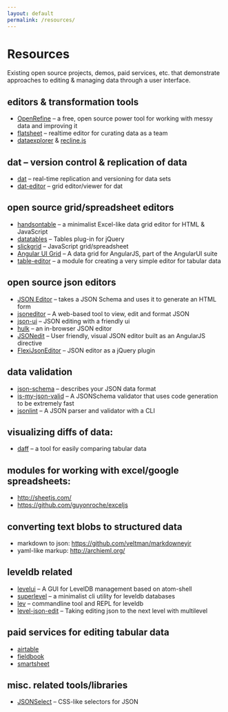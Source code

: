 ```yaml
---
layout: default
permalink: /resources/
---
```


# Resources

Existing open source projects, demos, paid services, etc. that demonstrate approaches to editing & managing data through a user interface.

## editors & transformation tools
- [OpenRefine](https://github.com/OpenRefine/OpenRefine) – a free, open source power tool for working with messy data and improving it
- [flatsheet](http://github.com/flatsheet/flatsheet) – realtime editor for curating data as a team
- [dataexplorer](https://github.com/okfn/dataexplorer) & [recline.js](http://okfnlabs.org/recline/)

## dat – version control & replication of data
- [dat](http://github.com/maxogden/dat) – real-time replication and versioning for data sets
- [dat-editor](https://github.com/maxogden/dat-editor) – grid editor/viewer for dat

## open source grid/spreadsheet editors
- [handsontable](https://github.com/handsontable/handsontable) – a minimalist Excel-like data grid editor for HTML & JavaScript
- [datatables](https://github.com/DataTables/DataTables) – Tables plug-in for jQuery
- [slickgrid](https://github.com/mleibman/SlickGrid) – JavaScript grid/spreadsheet
- [Angular UI Grid](http://ui-grid.info/) – A data grid for AngularJS, part of the AngularUI suite
- [table-editor](https://github.com/sethvincent/table-editor) – a module for creating a very simple editor for tabular data

## open source json editors
- [JSON Editor](https://github.com/jdorn/json-editor) – takes a JSON Schema and uses it to generate an HTML form
- [jsoneditor](https://github.com/josdejong/jsoneditor) – A web-based tool to view, edit and format JSON
- [json-ui](https://github.com/Canner/json-ui) – JSON editing with a friendly ui
- [hulk](https://github.com/kevinburke/hulk) – an in-browser JSON editor
- [JSONedit](https://github.com/mb21/JSONedit) – User friendly, visual JSON editor built as an AngularJS directive
- [FlexiJsonEditor](https://github.com/DavidDurman/FlexiJsonEditor) – JSON editor as a jQuery plugin

## data validation
- [json-schema](http://json-schema.org/) – describes your JSON data format
- [is-my-json-valid](https://www.npmjs.com/package/is-my-json-valid) – A JSONSchema validator that uses code generation to be extremely fast
- [jsonlint](https://github.com/zaach/jsonlint) – A JSON parser and validator with a CLI

## visualizing diffs of data:
- [daff](https://www.npmjs.com/package/daff) – a tool for easily comparing tabular data

## modules for working with excel/google spreadsheets:
- http://sheetjs.com/
- https://github.com/guyonroche/exceljs

## converting text blobs to structured data
- markdown to json: https://github.com/veltman/markdowneyjr
- yaml-like markup: http://archieml.org/

## leveldb related
- [levelui](https://github.com/hij1nx/levelui) – A GUI for LevelDB management based on atom-shell
- [superlevel](https://www.npmjs.com/package/superlevel) – a minimalist cli utility for leveldb databases
- [lev](https://www.npmjs.com/package/lev) – commandline tool and REPL for leveldb
- [level-json-edit](https://github.com/thlorenz/level-json-edit) – Taking editing json to the next level with multilevel

## paid services for editing tabular data
- [airtable](https://airtable.com/)
- [fieldbook](https://fieldbookapp.com/)
- [smartsheet](https://www.smartsheet.com/)

## misc. related tools/libraries
- [JSONSelect](https://github.com/lloyd/JSONSelect) – CSS-like selectors for JSON

